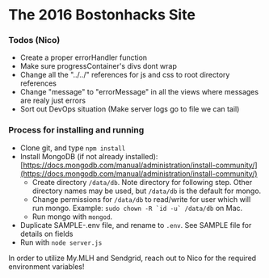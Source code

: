 # The 2016 Bostonhacks Site

### Todos (Nico)
* Create a proper errorHandler function
* Make sure progressContainer's divs dont wrap
* Change all the "../../" references for js and css to root directory references
* Change "message" to "errorMessage" in all the views where messages are realy just errors
* Sort out DevOps situation (Make server logs go to file we can tail)

### Process for installing and running

* Clone git, and type `npm install`
* Install MongoDB (if not already installed): [https://docs.mongodb.com/manual/administration/install-community/](https://docs.mongodb.com/manual/administration/install-community/)
  * Create directory `/data/db`. Note directory for following step. Other directory names may be used, but `/data/db` is the default for mongo.
  * Change permissions for `/data/db` to read/write for user which will run mongo. Example: ```sudo chown -R `id -u` /data/db``` on Mac.
  * Run mongo with `mongod`. 
* Duplicate SAMPLE-.env file, and rename to `.env`. See SAMPLE file for details on fields
* Run with `node server.js`

In order to utilize My.MLH and Sendgrid, reach out to Nico for the required environment variables!

